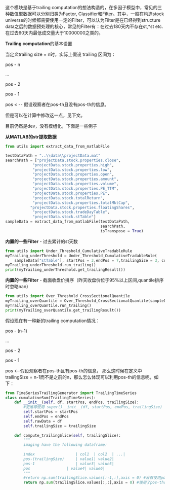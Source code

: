 这个模块是基于trailing computation的想法构造的，在多因子模型中，常见的三种数值型数据可以分别归类为Factor, Classifier和Filter。其中，一般在构造stock universe的时候都需要使用一定的Filter，可以认为Filter是在已经得到structure data之后的数据预处理的核心，常见的Filter有：在过去180天内不存在st,*st etc. 在过去60天内最低成交量大于10000000之类的。



**Trailing computation**的基本设置

当定义trailing size = n时，实际上假设 trailing 区间为：

pos - n

...

pos - 2

pos - 1

pos < -- 假设观察者在pos-th且没有pos-th的信息。

但是可以在计算中修改这一点，见下文。



目前仍然是dev，没有模组化，下面是一些例子

**从MATLAB的str提取数据**

```Python
from utils import extract_data_from_matlabFile

testDataPath = "..\\data\\projectData.mat"
searchPath = ["projectData.stock.properties.close",
            "projectData.stock.properties.high",
            "projectData.stock.properties.low",
            "projectData.stock.properties.open",
            "projectData.stock.properties.amount",
            "projectData.stock.properties.volume",
            "projectData.stock.properties.PE_TTM",
            "projectData.stock.properties.PE",
            "projectData.stock.totalReturn",
            "projectData.stock.properties.totalMktCap",
           "projectData.stock.properties.floatingShares",
            "projectData.stock.tradeDayTable",
            "projectData.stock.stTable"]
sampleData = extract_data_from_matlabFile(testDataPath, 
                                          searchPath,
                                          isTranspose = True)
```



**内置的一些Filter** - 过去累计的st天数

```Python
from utils import Under_Threshold_CumulativeTradableRule
myTrailing_underThreshold = Under_Threshold_CumulativeTradableRule(
    sampleData["stTable"], startPos = 3,endPos = 7,trailingSize = 3, cumulationThreshold = 7)
myTrailing_underThreshold.run_trailing()
print(myTrailing_underThreshold.get_trailingResult())
```



**内置的一些Filter** - 截面收盘价排序（昨天收盘价位于95%以上区间,quantile排序时忽略nan）

```Python
from utils import Over_Threshold_CrossSectionalQuantile
myTrailing_overQuantile = Over_Threshold_CrossSectionalQuantile(sampleData["close"], startPos = 3, endPos = 7, quantileThreshold = 0.95, trailingSize = 2)
myTrailing_overQuantile.run_trailing()
print(myTrailing_overQuantile.get_trailingResult())
```



假设现在有一种新的trailing computation情况：

pos - (n-1)

...

pos - 2

pos - 1

pos <--假设观察者在pos-th且有pos-th的信息， 那么这时候在定义中trailingSize = n-1而不是之前的n，那么怎么体现可以利用pos-th的信息呢，如下：

```Python
from TimeSeriesTrailingGenerator import TrailingTimeSeries
class cumulativeSum(TrailingTimeSeries):
    def __init__(self, df, startPos, endPos, trailingSize):
        #更推荐使用 super()__init__(df, startPos, endPos, trailingSize) 来取代下面4行
        self.startPos = startPos
        self.endPos = endPos
        self.rawData = df
        self.trailingSize = trailingSize
    
    def compute_trailingSlice(self, trailingSlice):
        """
        imaging have the following dataframe:
            
        index 				   | col1  | col2  | ...|
        pos-(trailingSize)     | value1| value2|
        pos-1   			   | value3| value5|
        pos   			   | value4| value6|
        """
        #return np.sum(trailingSlice.values[:-1,:],axis = 0) #没有使用pos-th的信息
    	return np.sum(trailingSlice.values[:,:],axis = 0) #使用了pos-th的信息
```

